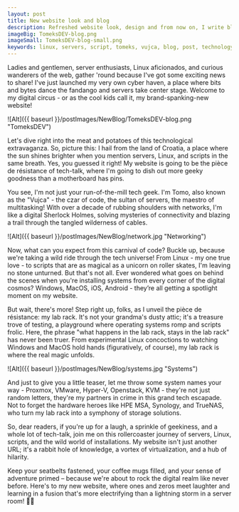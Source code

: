 ```yaml
---
layout: post
title: New website look and blog
description: Refreshed website look, design and from now on, I write blogs...
imageBig: TomeksDEV-blog.png
imageSmall: TomeksDEV-blog-small.png
keywords: linux, servers, script, tomeks, vujca, blog, post, technology, hardware, learning, virtualization
---
```

Ladies and gentlemen, server enthusiasts, Linux aficionados, and curious wanderers of the web, gather 'round because I've got some exciting news to share! I've just launched my very own cyber haven, a place where bits and bytes dance the fandango and servers take center stage. Welcome to my digital circus - or as the cool kids call it, my brand-spanking-new website!

![Alt]({{ baseurl }}/postImages/NewBlog/TomeksDEV-blog.png "TomeksDEV")

Let's dive right into the meat and potatoes of this technological extravaganza. So, picture this: I hail from the land of Croatia, a place where the sun shines brighter when you mention servers, Linux, and scripts in the same breath. Yes, you guessed it right! My website is going to be the pièce de résistance of tech-talk, where I'm going to dish out more geeky goodness than a motherboard has pins.

You see, I'm not just your run-of-the-mill tech geek. I'm Tomo, also known as the "Vujca" - the czar of code, the sultan of servers, the maestro of multitasking! With over a decade of rubbing shoulders with networks, I'm like a digital Sherlock Holmes, solving mysteries of connectivity and blazing a trail through the tangled wilderness of cables.

![Alt]({{ baseurl }}/postImages/NewBlog/network.jpg "Networking")

Now, what can you expect from this carnival of code? Buckle up, because we're taking a wild ride through the tech universe! From Linux - my one true love - to scripts that are as magical as a unicorn on roller skates, I'm leaving no stone unturned. But that's not all. Ever wondered what goes on behind the scenes when you're installing systems from every corner of the digital cosmos? Windows, MacOS, iOS, Android - they’re all getting a spotlight moment on my website.

But wait, there's more! Step right up, folks, as I unveil the pièce de résistance: my lab rack. It's not your grandma's dusty attic; it's a treasure trove of testing, a playground where operating systems romp and scripts frolic. Here, the phrase "what happens in the lab rack, stays in the lab rack" has never been truer. From experimental Linux concoctions to watching Windows and MacOS hold hands (figuratively, of course), my lab rack is where the real magic unfolds.

![Alt]({{ baseurl }}/postImages/NewBlog/systems.jpg "Systems")

And just to give you a little teaser, let me throw some system names your way - Proxmox, VMware, Hyper-V, Openstack, KVM - they're not just random letters, they're my partners in crime in this grand tech escapade. Not to forget the hardware heroes like HPE MSA, Synology, and TrueNAS, who turn my lab rack into a symphony of storage solutions.

So, dear readers, if you're up for a laugh, a sprinkle of geekiness, and a whole lot of tech-talk, join me on this rollercoaster journey of servers, Linux, scripts, and the wild world of installations. My website isn't just another URL; it's a rabbit hole of knowledge, a vortex of virtualization, and a hub of hilarity.

Keep your seatbelts fastened, your coffee mugs filled, and your sense of adventure primed – because we're about to rock the digital realm like never before. Here's to my new website, where ones and zeros meet laughter and learning in a fusion that's more electrifying than a lightning storm in a server room! 🚀🤖
